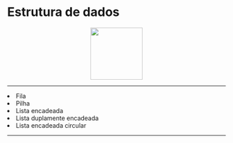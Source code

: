 # Estrutura de dados
<center>
<img src="https://github.com/AlanManoel.png" height=120>
</center>

<hr>
<ur>
<li>Fila</li>
<li>Pilha</li>
<li>Lista encadeada</li>
<li>Lista duplamente encadeada</li>
<li>Lista encadeada circular</li>
</ur>
<hr>